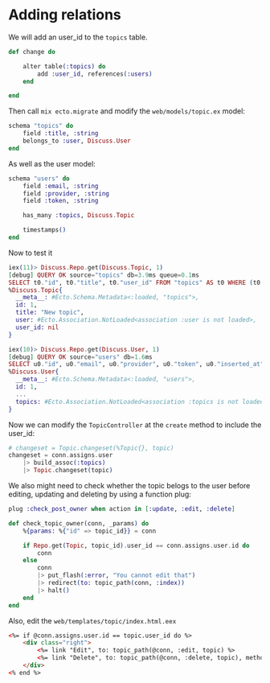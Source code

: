 # Adding relations

We will add an user_id to the `topics` table.

```elixir
def change do

    alter table(:topics) do
        add :user_id, references(:users)
    end

end
```

Then call `mix ecto.migrate` and modify the `web/models/topic.ex` model:

```elixir
schema "topics" do
    field :title, :string
    belongs_to :user, Discuss.User
end
```

As well as the user model:

```elixir
schema "users" do
    field :email, :string
    field :provider, :string
    field :token, :string

    has_many :topics, Discuss.Topic

    timestamps()
end
```

Now to test it

```elixir
iex(11)> Discuss.Repo.get(Discuss.Topic, 1)
[debug] QUERY OK source="topics" db=3.9ms queue=0.1ms
SELECT t0."id", t0."title", t0."user_id" FROM "topics" AS t0 WHERE (t0."id" = $1) [1]
%Discuss.Topic{
  __meta__: #Ecto.Schema.Metadata<:loaded, "topics">,
  id: 1,
  title: "New topic",
  user: #Ecto.Association.NotLoaded<association :user is not loaded>,
  user_id: nil
}
```

```elixir
iex(10)> Discuss.Repo.get(Discuss.User, 1)
[debug] QUERY OK source="users" db=1.6ms
SELECT u0."id", u0."email", u0."provider", u0."token", u0."inserted_at", u0."updated_at" FROM "users" AS u0 WHERE (u0."id" = $1) [1]
%Discuss.User{
  __meta__: #Ecto.Schema.Metadata<:loaded, "users">,
  id: 1,
  ...
  topics: #Ecto.Association.NotLoaded<association :topics is not loaded>,
}
```

Now we can modify the `TopicController` at the `create` method to include the user_id:

```elixir
# changeset = Topic.changeset(%Topic{}, topic)
changeset = conn.assigns.user
    |> build_assoc(:topics)
    |> Topic.changeset(topic)
```

We also might need to check whether the topic belogs to the user before editing, updating and deleting by using a function plug:

```elixir
plug :check_post_owner when action in [:update, :edit, :delete]

def check_topic_owner(conn, _params) do
    %{params: %{"id" => topic_id}} = conn

    if Repo.get(Topic, topic_id).user_id == conn.assigns.user.id do
        conn
    else
        conn
        |> put_flash(:error, "You cannot edit that")
        |> redirect(to: topic_path(conn, :index))
        |> halt()
    end
end
```

Also, edit the `web/templates/topic/index.html.eex`

```html
<%= if @conn.assigns.user.id == topic.user_id do %>
    <div class="right">
        <%= link "Edit", to: topic_path(@conn, :edit, topic) %>
        <%= link "Delete", to: topic_path(@conn, :delete, topic), method: :delete %>
    </div>
<% end %>
```

